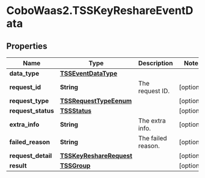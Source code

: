 # CoboWaas2.TSSKeyReshareEventData

## Properties

Name | Type | Description | Notes
------------ | ------------- | ------------- | -------------
**data_type** | [**TSSEventDataType**](TSSEventDataType.md) |  | 
**request_id** | **String** | The request ID. | [optional] 
**request_type** | [**TSSRequestTypeEenum**](TSSRequestTypeEenum.md) |  | [optional] 
**request_status** | [**TSSStatus**](TSSStatus.md) |  | [optional] 
**extra_info** | **String** | The extra info. | [optional] 
**failed_reason** | **String** | The failed reason. | [optional] 
**request_detail** | [**TSSKeyReshareRequest**](TSSKeyReshareRequest.md) |  | [optional] 
**result** | [**TSSGroup**](TSSGroup.md) |  | [optional] 


